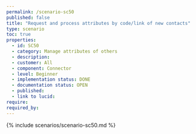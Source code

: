```yaml
---
permalink: /scenario-sc50
published: false
title: "Request and process attributes by code/link of new contacts"
type: scenario
toc: true
properties:
  - id: SC50
  - category: Manage attributes of others
  - description:
  - customer: All
  - component: Connector
  - level: Beginner
  - implementation status: DONE
  - documentation status: OPEN
  - published:
  - link to lucid:
require:
required_by:
---
```


{% include scenarios/scenario-sc50.md %}

